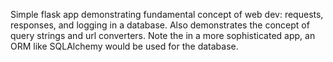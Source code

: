 Simple flask app demonstrating fundamental concept of web dev: requests, responses, and logging in a database.
Also demonstrates the concept of query strings and url converters.
Note the in a more sophisticated app, an ORM like SQLAlchemy would be used for the database.
